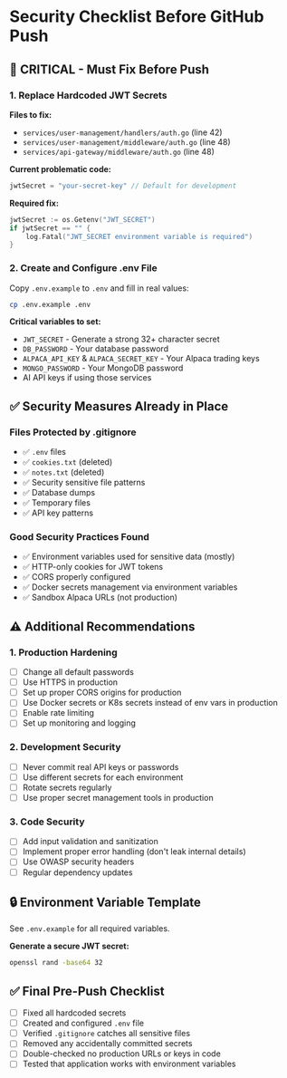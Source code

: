 # Security Checklist Before GitHub Push

## 🚨 CRITICAL - Must Fix Before Push

### 1. Replace Hardcoded JWT Secrets
**Files to fix:**
- `services/user-management/handlers/auth.go` (line 42)
- `services/user-management/middleware/auth.go` (line 48) 
- `services/api-gateway/middleware/auth.go` (line 48)

**Current problematic code:**
```go
jwtSecret = "your-secret-key" // Default for development
```

**Required fix:**
```go
jwtSecret := os.Getenv("JWT_SECRET")
if jwtSecret == "" {
    log.Fatal("JWT_SECRET environment variable is required")
}
```

### 2. Create and Configure .env File
Copy `.env.example` to `.env` and fill in real values:
```bash
cp .env.example .env
```

**Critical variables to set:**
- `JWT_SECRET` - Generate a strong 32+ character secret
- `DB_PASSWORD` - Your database password
- `ALPACA_API_KEY` & `ALPACA_SECRET_KEY` - Your Alpaca trading keys
- `MONGO_PASSWORD` - Your MongoDB password
- AI API keys if using those services

## ✅ Security Measures Already in Place

### Files Protected by .gitignore
- ✅ `.env` files
- ✅ `cookies.txt` (deleted)
- ✅ `notes.txt` (deleted)
- ✅ Security sensitive file patterns
- ✅ Database dumps
- ✅ Temporary files
- ✅ API key patterns

### Good Security Practices Found
- ✅ Environment variables used for sensitive data (mostly)
- ✅ HTTP-only cookies for JWT tokens
- ✅ CORS properly configured
- ✅ Docker secrets management via environment variables
- ✅ Sandbox Alpaca URLs (not production)

## ⚠️ Additional Recommendations

### 1. Production Hardening
- [ ] Change all default passwords
- [ ] Use HTTPS in production
- [ ] Set up proper CORS origins for production
- [ ] Use Docker secrets or K8s secrets instead of env vars in production
- [ ] Enable rate limiting
- [ ] Set up monitoring and logging

### 2. Development Security
- [ ] Never commit real API keys or passwords
- [ ] Use different secrets for each environment
- [ ] Rotate secrets regularly
- [ ] Use proper secret management tools in production

### 3. Code Security
- [ ] Add input validation and sanitization
- [ ] Implement proper error handling (don't leak internal details)
- [ ] Use OWASP security headers
- [ ] Regular dependency updates

## 🔒 Environment Variable Template

See `.env.example` for all required variables.

**Generate a secure JWT secret:**
```bash
openssl rand -base64 32
```

## ✅ Final Pre-Push Checklist
- [ ] Fixed all hardcoded secrets
- [ ] Created and configured `.env` file
- [ ] Verified `.gitignore` catches all sensitive files
- [ ] Removed any accidentally committed secrets
- [ ] Double-checked no production URLs or keys in code
- [ ] Tested that application works with environment variables 